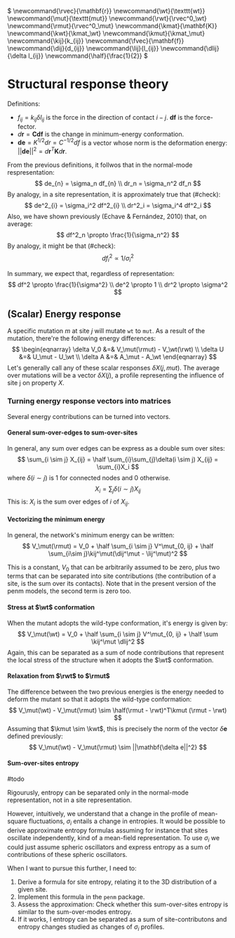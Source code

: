 $
\newcommand{\rvec}{\mathbf{r}}
\newcommand{\wt}{\texttt{wt}}
\newcommand{\mut}{\texttt{mut}}
\newcommand{\rwt}{\rvec^0_\wt}
\newcommand{\rmut}{\rvec^0_\mut}
\newcommand{\kmat}{\mathbf{K}}
\newcommand{\kwt}{\kmat_\wt}
\newcommand{\kmut}{\kmat_\mut}
\newcommand{\kij}{k_{ij}}
\newcommand{\fvec}{\mathbf{f}}
\newcommand{\dij}{d_{ij}}
\newcommand{\lij}{l_{ij}}
\newcommand{\dlij}{\delta l_{ij}}
\newcommand{\half}{\frac{1}{2}}
$
# Structural response theory

Definitions:

* $f_{ij} = k_{ij} \delta l_{ij}$ is the force in the direction of contact $i-j$. $\mathbf{df}$ is the force-fector. 
* $d\mathbf{r} = \mathbf{C df}$ is the change in minimum-energy conformation.
* $\mathbf{de} = K^{1/2}dr = C^{-1/2}df$ is a vector whose norm is the deformation energy: $||\mathbf{de}||^2 = d\mathbf{r}^T \mathbf{K} d\mathbf{r}$.

From the previous definitions, it follwos that in the normal-mode respresentation: 
$$
de_{n} = \sigma_n df_{n} \\ dr_n = \sigma_n^2 df_n
$$
By analogy, in a site representation, it is approximately true that (#check): 
$$
de^2_{i} = \sigma_i^2 df^2_{i} \\ dr^2_i = \sigma_i^4 df^2_i
$$
Also, we have shown previously (Echave & Fernández, 2010)  that, on average: 
$$
df^2_n \propto \frac{1}{\sigma_n^2}
$$
By analogy, it might be that (#check): 
$$
df^2_i \propto 1 / \sigma_i^2
$$

In summary, we expect that, regardless of representation:
$$
df^2 \propto \frac{1}{\sigma^2} \\
de^2 \propto 1 \\ 
dr^2 \propto \sigma^2
$$

## (Scalar) Energy response

A specific mutation $m$ at site $j$ will mutate `wt` to `mut`. As a result of the mutation, there're the following energy differences:
$$
\begin{eqnarray}
\delta V_0 &=& V_\mut(\rmut) - V_\wt(\rwt) \\
\delta U &=& U_\mut - U_\wt \\
\delta A &=& A_\mut - A_\wt 
\end{eqnarray}
$$
Let's generally call any of these scalar responses $\delta X(j, mut)$. The average over mutations will be a vector $\delta X(j)$, a profile representing the influence of site j on property $X$. 



### Turning energy response vectors into matrices

Several energy contributions can be turned into vectors.

#### General sum-over-edges to sum-over-sites

In general, any sum over edges can be express as a double sum over sites:
$$
\sum_{i \sim j} X_{ij} = \half \sum_{i}\sum_{j}\delta(i \sim j) X_{ij} = \sum_{i}X_i
$$
where $\delta(i \sim j)$ is $1$ for connected nodes and $0$ otherwise.
$$
X_i = \sum_{j}\delta(i \sim j) X_{ij}
$$
This is: $X_i$ is the sum over edges of $i$ of $X_{ij}$.

#### Vectorizing the minimum energy
In general, the network's minimum energy can be written:
$$
V_\mut(\rmut) = V_0 + \half \sum_{i \sim j} V^\mut_{0, ij} + \half \sum_{i\sim j}\kij^\mut(\dij^\mut - \lij^\mut)^2
$$


This is a constant, $V_0$ that can be arbitrarily assumed to be zero, plus two terms that can be separated into site contributions (the contribution of a site, is the sum over its contacts). Note that in the present version of the penm models, the second term is zero too.

#### Stress at $\wt$ conformation

When the mutant adopts the wild-type conformation, it's energy is given by:
$$
V_\mut(\wt) = V_0 + \half \sum_{i \sim j} V^\mut_{0, ij} + \half \sum \kij^\mut \dlij^2
$$
Again, this can be separated as a sum of node contributions that represent the local stress of the structure when it adopts the $\wt$ conformation. 

#### Relaxation from $\rwt$ to $\rmut$ 

The difference between the two previous energies is the energy needed to deform the mutant so that it adopts the wild-type conformation:
$$
V_\mut(\wt) - V_\mut(\rmut) \sim \half(\rmut - \rwt)^T\kmut (\rmut - \rwt)
$$
Assuming that $\kmut \sim \kwt$, this is precisely the norm of the vector $\delta \mathbf{e}$ defined previously:
$$
V_\mut(\wt) - V_\mut(\rmut) \sim ||\mathbf{\delta e||^2}
$$


#### Sum-over-sites entropy

#todo

Rigourusly, entropy can be separated only in the normal-mode representation, not in a site representation. 

However, intuitively, we understand that a change in the profile of mean-square fluctuations, $\sigma_i$ entails a change in entropies. It would be possible to derive approximate entropy formulas assuming for instance that sites oscillate independently, kind of a mean-field representation. To use $\sigma_i$ we could just assume spheric oscillators and express entropy as a sum of contributions of these spheric oscillators. 

When I want to pursue this further, I need to:

1. Derive a formula for site entropy, relating it to the 3D distribution of a given site.
2. Implement this formula in the `penm` package.
3. Assess the approximation: Check whether this sum-over-sites entropy is similar to the sum-over-modes entropy.
4. If it works, I entropy can be separated as a sum of site-contributons and entropy changes studied as changes of $\sigma_i$ profiles.


